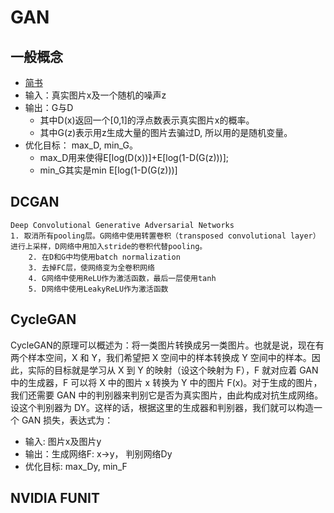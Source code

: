 # GAN

## 一般概念
- [简书](https://www.jianshu.com/p/b8c81f343c30)
- 输入：真实图片x及一个随机的噪声z
- 输出：G与D
  - 其中D(x)返回一个[0,1]的浮点数表示真实图片x的概率。
  - 其中G(z)表示用z生成大量的图片去骗过D, 所以用的是随机变量。
- 优化目标： max_D, min_G。 
  - max_D用来使得E[log(D(x))]+E[log(1-D(G(z)))];
  - min_G其实是min E[log(1-D(G(z)))]
  
## DCGAN
```
Deep Convolutional Generative Adversarial Networks
1. 取消所有pooling层。G网络中使用转置卷积（transposed convolutional layer）进行上采样，D网络中用加入stride的卷积代替pooling。
    2. 在D和G中均使用batch normalization
    3. 去掉FC层，使网络变为全卷积网络
    4. G网络中使用ReLU作为激活函数，最后一层使用tanh
    5. D网络中使用LeakyReLU作为激活函数
```
## CycleGAN
CycleGAN的原理可以概述为：将一类图片转换成另一类图片。也就是说，现在有两个样本空间，X 和 Y，我们希望把 X 空间中的样本转换成 Y 空间中的样本。因此，实际的目标就是学习从 X 到 Y 的映射（设这个映射为 F），F 就对应着 GAN 中的生成器，F 可以将 X 中的图片 x 转换为 Y 中的图片 F(x)。对于生成的图片，我们还需要 GAN 中的判别器来判别它是否为真实图片，由此构成对抗生成网络。设这个判别器为 DY。这样的话，根据这里的生成器和判别器，我们就可以构造一个 GAN 损失，表达式为：
- 输入: 图片x及图片y
- 输出：生成网络F: x->y， 判别网络Dy
- 优化目标: max_Dy, min_F

## NVIDIA FUNIT

